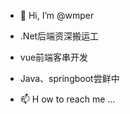 - 👋 Hi, I’m @wmper

- .Net后端资深搬运工
- vue前端客串开发
- Java、springboot尝鲜中
- 📫 H ow to reach me ...

<!---
wmper/wmper is a ✨ special ✨ repository because its `README.md` (this file) appears on your GitHub profile.
You can click the Preview link to take a look at your changes.
--->
